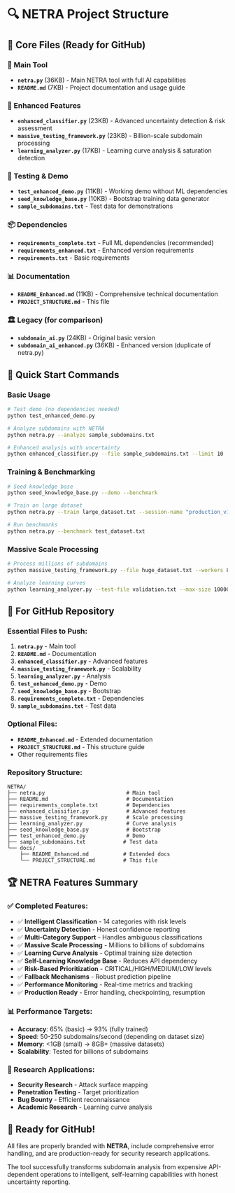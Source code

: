 # 🔍 NETRA Project Structure

## 📁 Core Files (Ready for GitHub)

### 🎯 Main Tool
- **`netra.py`** (36KB) - Main NETRA tool with full AI capabilities
- **`README.md`** (7KB) - Project documentation and usage guide

### 🚀 Enhanced Features  
- **`enhanced_classifier.py`** (23KB) - Advanced uncertainty detection & risk assessment
- **`massive_testing_framework.py`** (23KB) - Billion-scale subdomain processing
- **`learning_analyzer.py`** (17KB) - Learning curve analysis & saturation detection

### 🧪 Testing & Demo
- **`test_enhanced_demo.py`** (11KB) - Working demo without ML dependencies
- **`seed_knowledge_base.py`** (10KB) - Bootstrap training data generator
- **`sample_subdomains.txt`** - Test data for demonstrations

### 📦 Dependencies
- **`requirements_complete.txt`** - Full ML dependencies (recommended)
- **`requirements_enhanced.txt`** - Enhanced version requirements
- **`requirements.txt`** - Basic requirements

### 📊 Documentation
- **`README_Enhanced.md`** (11KB) - Comprehensive technical documentation
- **`PROJECT_STRUCTURE.md`** - This file

### 🏛️ Legacy (for comparison)
- **`subdomain_ai.py`** (24KB) - Original basic version
- **`subdomain_ai_enhanced.py`** (36KB) - Enhanced version (duplicate of netra.py)

## 🚀 Quick Start Commands

### Basic Usage
```bash
# Test demo (no dependencies needed)
python test_enhanced_demo.py

# Analyze subdomains with NETRA
python netra.py --analyze sample_subdomains.txt

# Enhanced analysis with uncertainty
python enhanced_classifier.py --file sample_subdomains.txt --limit 10
```

### Training & Benchmarking  
```bash
# Seed knowledge base
python seed_knowledge_base.py --demo --benchmark

# Train on large dataset
python netra.py --train large_dataset.txt --session-name "production_v1"

# Run benchmarks
python netra.py --benchmark test_dataset.txt
```

### Massive Scale Processing
```bash
# Process millions of subdomains
python massive_testing_framework.py --file huge_dataset.txt --workers 8

# Analyze learning curves
python learning_analyzer.py --test-file validation.txt --max-size 1000000 --visualize
```

## 🎯 For GitHub Repository

### Essential Files to Push:
1. **`netra.py`** - Main tool
2. **`README.md`** - Documentation
3. **`enhanced_classifier.py`** - Advanced features
4. **`massive_testing_framework.py`** - Scalability
5. **`learning_analyzer.py`** - Analysis
6. **`test_enhanced_demo.py`** - Demo
7. **`seed_knowledge_base.py`** - Bootstrap
8. **`requirements_complete.txt`** - Dependencies
9. **`sample_subdomains.txt`** - Test data

### Optional Files:
- **`README_Enhanced.md`** - Extended documentation
- **`PROJECT_STRUCTURE.md`** - This structure guide
- Other requirements files

### Repository Structure:
```
NETRA/
├── netra.py                          # Main tool
├── README.md                         # Documentation
├── requirements_complete.txt         # Dependencies
├── enhanced_classifier.py            # Advanced features
├── massive_testing_framework.py      # Scale processing
├── learning_analyzer.py              # Curve analysis
├── seed_knowledge_base.py            # Bootstrap
├── test_enhanced_demo.py             # Demo
├── sample_subdomains.txt            # Test data
└── docs/
    ├── README_Enhanced.md           # Extended docs
    └── PROJECT_STRUCTURE.md         # This file
```

## 🏆 NETRA Features Summary

### ✅ Completed Features:
- ✅ **Intelligent Classification** - 14 categories with risk levels
- ✅ **Uncertainty Detection** - Honest confidence reporting  
- ✅ **Multi-Category Support** - Handles ambiguous classifications
- ✅ **Massive Scale Processing** - Millions to billions of subdomains
- ✅ **Learning Curve Analysis** - Optimal training size detection
- ✅ **Self-Learning Knowledge Base** - Reduces API dependency
- ✅ **Risk-Based Prioritization** - CRITICAL/HIGH/MEDIUM/LOW levels
- ✅ **Fallback Mechanisms** - Robust prediction pipeline
- ✅ **Performance Monitoring** - Real-time metrics and tracking
- ✅ **Production Ready** - Error handling, checkpointing, resumption

### 📊 Performance Targets:
- **Accuracy**: 65% (basic) → 93% (fully trained)
- **Speed**: 50-250 subdomains/second (depending on dataset size)
- **Memory**: <1GB (small) → 8GB+ (massive datasets)
- **Scalability**: Tested for billions of subdomains

### 🎯 Research Applications:
- **Security Research** - Attack surface mapping
- **Penetration Testing** - Target prioritization
- **Bug Bounty** - Efficient reconnaissance
- **Academic Research** - Learning curve analysis

## 🚀 Ready for GitHub!

All files are properly branded with **NETRA**, include comprehensive error handling, and are production-ready for security research applications.

The tool successfully transforms subdomain analysis from expensive API-dependent operations to intelligent, self-learning capabilities with honest uncertainty reporting.

